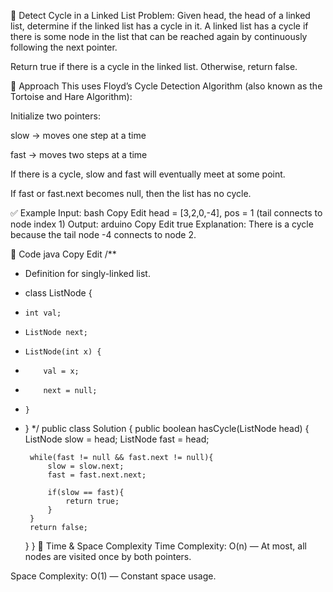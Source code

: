 📘 Detect Cycle in a Linked List
Problem:
Given head, the head of a linked list, determine if the linked list has a cycle in it.
A linked list has a cycle if there is some node in the list that can be reached again by continuously following the next pointer.

Return true if there is a cycle in the linked list. Otherwise, return false.

🧠 Approach
This uses Floyd’s Cycle Detection Algorithm (also known as the Tortoise and Hare Algorithm):

Initialize two pointers:

slow → moves one step at a time

fast → moves two steps at a time

If there is a cycle, slow and fast will eventually meet at some point.

If fast or fast.next becomes null, then the list has no cycle.

✅ Example
Input:
bash
Copy
Edit
head = [3,2,0,-4], pos = 1 (tail connects to node index 1)
Output:
arduino
Copy
Edit
true
Explanation:
There is a cycle because the tail node -4 connects to node 2.

🧾 Code
java
Copy
Edit
/**
 * Definition for singly-linked list.
 * class ListNode {
 *     int val;
 *     ListNode next;
 *     ListNode(int x) {
 *         val = x;
 *         next = null;
 *     }
 * }
 */
public class Solution {
    public boolean hasCycle(ListNode head) {
        ListNode slow = head;
        ListNode fast = head;
        
        while(fast != null && fast.next != null){
            slow = slow.next;
            fast = fast.next.next;
            
            if(slow == fast){
                return true;
            }
        }
        return false;
    }
}
🧩 Time & Space Complexity
Time Complexity: O(n) — At most, all nodes are visited once by both pointers.

Space Complexity: O(1) — Constant space usage.

